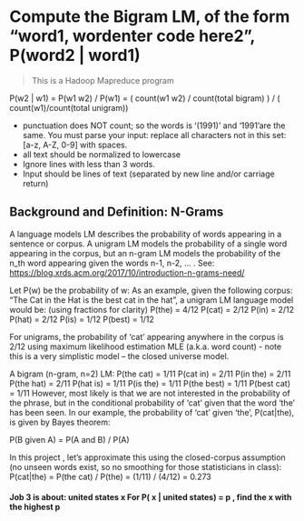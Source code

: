 # Compute the Bigram LM, of the form “word1, wordenter code here2”, P(word2 | word1)

> This is a Hadoop Mapreduce program

P(w2 | w1) = P(w1 w2) / P(w1) =
( count(w1 w2) / count(total bigram) ) / ( count(w1)/count(total unigram))

- punctuation does NOT count; so the words is ‘(1991)’ and ‘1991’are the same. You must parse your input: replace all characters not in this set: [a-z, A-Z, 0-9] with spaces.
- all text should be normalized to lowercase
- Ignore lines with less than 3 words.
- Input should be lines of text (separated by new line and/or carriage return)


## Background and Definition: N-Grams

A language models LM describes the probability of words appearing in a sentence or corpus. A unigram LM models the probability of a single word appearing in the corpus, but an n-gram LM models the probability of the n_th word appearing given the words n-1, n-2, … .
See: https://blog.xrds.acm.org/2017/10/introduction-n-grams-need/

Let P(w) be the probability of w:
As an example, given the following corpus: “The Cat in the Hat is the best cat in the hat”, a unigram LM language model would be: (using fractions for clarity)
P(the) = 4/12
P(cat) = 2/12
P(in) = 2/12
P(hat) = 2/12
P(is) = 1/12
P(best) = 1/12

For unigrams, the probability of ‘cat’ appearing anywhere in the corpus is 2/12 using maximum likelihood estimation MLE (a.k.a. word count) - note this is a very simplistic model – the closed universe model.

A bigram (n-gram, n=2) LM:
P(the cat) = 1/11
P(cat in) = 2/11
P(in the) = 2/11
P(the hat) = 2/11
P(hat is) = 1/11
P(is the) = 1/11
P(the best) = 1/11
P(best cat) = 1/11
However, most likely is that we are not interested in the probability of the phrase, but in the conditional probability of ‘cat’ given that the word ‘the’ has been seen. In our example, the probability of ‘cat’ given ‘the’, P(cat|the), is given by Bayes theorem:

P(B given A) = P(A and B) / P(A)

In this project , let’s approximate this using the closed-corpus assumption (no unseen words exist, so no smoothing for those statisticians in class): P(cat|the) = P(the cat) / P(the) = (1/11) / (4/12) = 0.273

#### Job 3 is about: united states x For P( x | united states) = p , find the x with the highest p
